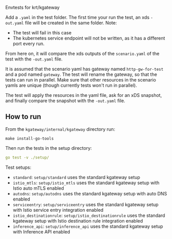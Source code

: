 Envtests for krt/kgateway

Add a `.yaml` in the test folder.
The first time your run the test, an xds `-out.yaml` file will be created in the same folder.
Note:
- The test will fail in this case
- The kubernetes service endpoint will not be written, as it has a different port every run.

From here on, it will compare the xds outputs of the `scenario.yaml` of the test with the `-out.yaml` file.

It is assumed that the scenario yaml has gateway named `http-gw-for-test` and a pod named `gateway`.
The test will rename the gateway, so that the tests can run in parallel. Make sure that other resources
in the scenario yamls are unique (though currently tests won't run in parallel).

The test will apply the resources in the yaml file, ask for an xDS snapshot, and finally compare the snapshot with the `-out.yaml` file.

## How to run

From the `kgateway/internal/kgateway` directory run:

```shell
make install-go-tools
```

Then run the tests in the setup directory:
```yaml
go test -v ./setup/
```

Test setups:

- `standard`: `setup/standard` uses the standard kgateway setup
- `istio_mtls`: `setup/istio_mtls` uses the standard kgateway setup with Istio auto mTLS enabled
- `autodns`: `setup/autodns` uses the standard kgateway setup with auto DNS enabled
- `serviceentry`: `setup/serviceentry` uses the standard kgateway setup with Istio service entry integration enabled
- `istio_destinationrule`: `setup/istio_destinationrule` uses the standard kgateway setup with Istio destination rule integration enabled
- `inference_api`: `setup/inference_api` uses the standard kgateway setup with Inference API enabled